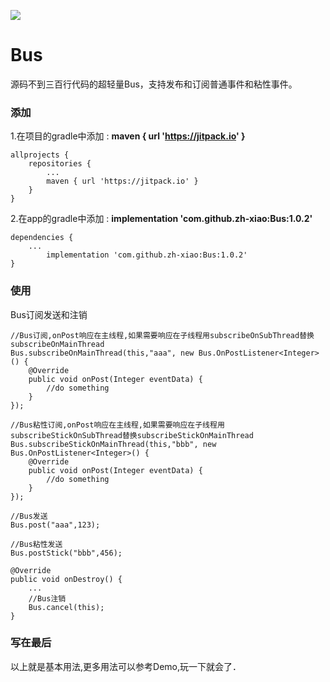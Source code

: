 [![](https://jitpack.io/v/zh-xiao/Bus.svg)](https://jitpack.io/#zh-xiao/Bus)
# Bus 
源码不到三百行代码的超轻量Bus，支持发布和订阅普通事件和粘性事件。
### 添加
1.在项目的gradle中添加 : **maven { url 'https://jitpack.io' }**

	allprojects {
		repositories {
			...
			maven { url 'https://jitpack.io' }
		}
	}
2.在app的gradle中添加 : **implementation 'com.github.zh-xiao:Bus:1.0.2'**

	dependencies {
		...
	        implementation 'com.github.zh-xiao:Bus:1.0.2'
	}
### 使用
Bus订阅发送和注销
```
//Bus订阅,onPost响应在主线程,如果需要响应在子线程用subscribeOnSubThread替换subscribeOnMainThread
Bus.subscribeOnMainThread(this,"aaa", new Bus.OnPostListener<Integer>() {
    @Override
    public void onPost(Integer eventData) {
        //do something
    }
});

//Bus粘性订阅,onPost响应在主线程,如果需要响应在子线程用subscribeStickOnSubThread替换subscribeStickOnMainThread
Bus.subscribeStickOnMainThread(this,"bbb", new Bus.OnPostListener<Integer>() {
    @Override
    public void onPost(Integer eventData) {
        //do something
    }
});
         
//Bus发送
Bus.post("aaa",123);

//Bus粘性发送
Bus.postStick("bbb",456);

@Override
public void onDestroy() {
    ...
    //Bus注销
    Bus.cancel(this);
}

```
### 写在最后
以上就是基本用法,更多用法可以参考Demo,玩一下就会了．

